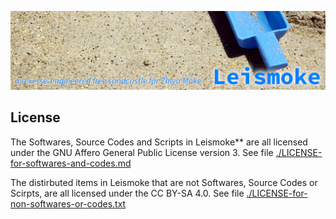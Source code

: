 ![title](./_resources/title.png)

## License

The Softwares, Source Codes and Scripts in Leismoke** are all licensed under the GNU Affero General Public License version 3. See file [./LICENSE-for-softwares-and-codes.md](./LICENSE-for-softwares-and-codes.md)

The distirbuted items in Leismoke that are not Softwares, Source Codes or Scirpts, are all licensed under the CC BY-SA 4.0. See file [./LICENSE-for-non-softwares-or-codes.txt](./LICENSE-for-non-softwares-or-codes.txt)
